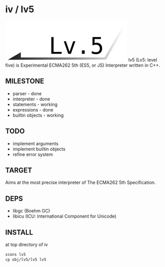 # iv / lv5
![lv5](http://github.com/Constellation/iv/raw/master/doc/lv5.svg)
lv5 (Lv5: level five) is Experimental ECMA262 5th (ES5, or JS) Interpreter written in C++.

## MILESTONE
+ parser - done
+ interpreter - done
+ statements - working
+ expressions - done
+ builtin objects - working

## TODO
+ implement arguments
+ implement builtin objects
+ refine error system

## TARGET
Aims at the most precise interpreter of The ECMA262 5th Specification.

## DEPS

+ libgc (Boehm GC)
+ libicu (ICU: International Component for Unicode)

## INSTALL

at top directory of iv

    scons lv5
    cp obj/lv5/lv5 lv5

